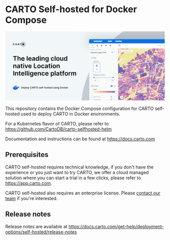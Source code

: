 # CARTO Self-hosted for Docker Compose

![](./img/header-docker.png)

This repository contains the Docker Compose configuration for CARTO self-hosted used to deploy CARTO in Docker environments.

For a Kubernetes flavor of CARTO, please refer to https://github.com/CartoDB/carto-selfhosted-helm

Documentation and instructions can be found at https://docs.carto.com

## Prerequisites

CARTO self-hosted requires technical knowledge, if you don't have the experience or you just want to try CARTO, we offer a cloud managed solution where you can start a trial in a few clicks, please refer to https://app.carto.com.

CARTO self-hosted also requires an enterprise license. Please [contact our team](https://carto.com/request-live-demo) if you're interested.

## Release notes

Release notes are available at https://docs.carto.com/get-help/deployment-options/self-hosted/release-notes